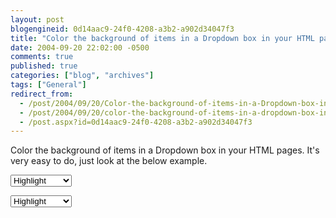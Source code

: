 ```yaml
---
layout: post
blogengineid: 0d14aac9-24f0-4208-a3b2-a902d34047f3
title: "Color the background of items in a Dropdown box in your HTML pages."
date: 2004-09-20 22:02:00 -0500
comments: true
published: true
categories: ["blog", "archives"]
tags: ["General"]
redirect_from: 
  - /post/2004/09/20/Color-the-background-of-items-in-a-Dropdown-box-in-your-HTML-pages
  - /post/2004/09/20/color-the-background-of-items-in-a-dropdown-box-in-your-html-pages
  - /post.aspx?id=0d14aac9-24f0-4208-a3b2-a902d34047f3
---
```

<!-- more -->

Color the background of items in a Dropdown box in your HTML pages. It's very easy to do, just look at the below example.

<select>
<option value="">Highlight</option>
<option style="background-color: black; color: #ffffff;" value="#000000">Black</option>
<option style="background-color: gray;" value="#808080">Gray</option>
<option style="background-color: darkgray;" value="#A9A9A9">DarkGray</option>
<option style="background-color: lightgrey;" value="#D3D3D3">LightGray</option>
<option style="background-color: white;" value="#FFFFFF">White</option>
<option style="background-color: aquamarine;" value="#7FFFD4">Aquamarine</option>
<option style="background-color: blue;" value="#0000FF">Blue</option>
<option style="background-color: navy; color: #ffffff;" value="#000080">Navy</option>
<option style="background-color: purple; color: #ffffff;" value="#800080">Purple</option>
<option style="background-color: deeppink;" value="#FF1493">DeepPink</option>
<option style="background-color: violet;" value="#EE82EE">Violet</option>
<option style="background-color: pink;" value="#FFC0CB">Pink</option>
<option style="background-color: darkgreen; color: #ffffff;" value="#006400">DarkGreen</option>
<option style="background-color: green; color: #ffffff;" value="#008000">Green</option>
<option style="background-color: yellowgreen;" value="#9ACD32">YellowGreen</option>
<option style="background-color: yellow;" value="#FFFF00">Yellow</option>
<option style="background-color: orange;" value="#FFA500">Orange</option>
<option style="background-color: red;" value="#FF0000">Red</option>
<option style="background-color: brown;" value="#A52A2A">Brown</option>
<option style="background-color: burlywood;" value="#DEB887">BurlyWood</option>
<option style="background-color: beige;" value="#F5F5DC">Beige</option>
</select>
<pre class="brush: xml; first-line: 1; tab-size: 4; toolbar: false; "><select>
<option value="">Highlight</option>
<option value="#000000" style="background-color: Black;color: #FFFFFF;">Black</option>
<option value="#808080" style="background-color: Gray;">Gray</option>
<option value="#A9A9A9" style="background-color: DarkGray;">DarkGray</option>
<option value="#D3D3D3" style="background-color: LightGrey;">LightGray</option>
<option value="#FFFFFF" style="background-color: White;">White</option>
<option value="#7FFFD4" style="background-color: Aquamarine;">Aquamarine</option>
<option value="#0000FF" style="background-color: Blue;">Blue</option>
<option value="#000080" style="background-color: Navy;color: #FFFFFF;">Navy</option>
<option value="#800080" style="background-color: Purple;color: #FFFFFF;">Purple</option>
<option value="#FF1493" style="background-color: DeepPink;">DeepPink</option>
<option value="#EE82EE" style="background-color: Violet;">Violet</option>
<option value="#FFC0CB" style="background-color: Pink;">Pink</option>
<option value="#006400" style="background-color: DarkGreen;color: #FFFFFF;">DarkGreen</option>
<option value="#008000" style="background-color: Green;color: #FFFFFF;">Green</option>
<option value="#9ACD32" style="background-color: YellowGreen;">YellowGreen</option>
<option value="#FFFF00" style="background-color: Yellow;">Yellow</option>
<option value="#FFA500" style="background-color: Orange;">Orange</option>
<option value="#FF0000" style="background-color: Red;">Red</option>
<option value="#A52A2A" style="background-color: Brown;">Brown</option>
<option value="#DEB887" style="background-color: BurlyWood;">BurlyWood</option>
<option value="#F5F5DC" style="background-color: Beige;">Beige</option>
</select></pre>
<pre class="csharpcode"><span class="kwrd"> </span></pre>
